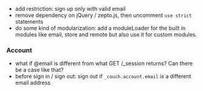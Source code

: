 * add restriction: sign up only with valid email
* remove dependency on jQuery / zepto.js, then uncomment `use strict` statements
* do some kind of modularization: add a moduleLoader for the built in modules 
  like email, store and remote but also use it for custom modules.

### Account

* what if @email is different from what GET /_session returns? Can there be a case like that?
* before sign in / sign out: sign out if `_couch.account.email` is a different email address